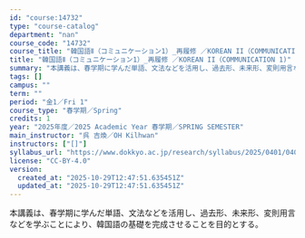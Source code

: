 ```yaml
---
id: "course:14732"
type: "course-catalog"
department: "nan"
course_code: "14732"
course_title: "韓国語Ⅱ（コミュニケーション1）_再履修 ／KOREAN II（COMMUNICATION 1)"
title: "韓国語Ⅱ（コミュニケーション1）_再履修 ／KOREAN II（COMMUNICATION 1)"
summary: "本講義は、春学期に学んだ単語、文法などを活用し、過去形、未来形、変則用言などを学ぶことにより、韓国語の基礎を完成させることを目的とする。"
tags: []
campus: ""
term: ""
period: "金1／Fri 1"
course_type: "春学期／Spring"
credits: 1
year: "2025年度／2025 Academic Year 春学期／SPRING SEMESTER"
main_instructor: "呉 吉煥／OH Kilhwan"
instructors: ["[]"]
syllabus_url: "https://www.dokkyo.ac.jp/research/syllabus/2025/0401/0401_14732_ja_JP.html"
license: "CC-BY-4.0"
version:
  created_at: "2025-10-29T12:47:51.635451Z"
  updated_at: "2025-10-29T12:47:51.635451Z"
---
```

本講義は、春学期に学んだ単語、文法などを活用し、過去形、未来形、変則用言などを学ぶことにより、韓国語の基礎を完成させることを目的とする。
